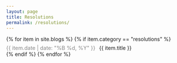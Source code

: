 ```yaml
---
layout: page
title: Resolutions
permalink: /resolutions/
---
```


<style>
    .td-none {
        text-decoration: none !important;
    }

    .resolutions-entry-title {
        font-size: 1.4rem;
        font-weight: 600;
        margin-bottom: 6px;
        color: #333;
        text-decoration: none;
    }

    .resolutions-entry-date {
        font-size: 0.9rem;
        color: #888;
        margin-bottom: 12px;
    }

</style>

<div class="resolutions-container">
  {% for item in site.blogs %}
    {% if item.category == "resolutions" %}
      <div style="margin-top: 0.4rem">
        <a href="{{ item.url }}" class="td-none">
          <span class="resolutions-entry-date">{{ item.date | date: "%B %d, %Y" }}</span>
          <span style="margin-left: 0.4rem">{{ item.title }}</span>
        </a>
      </div>
    {% endif %}
  {% endfor %}
</div>

